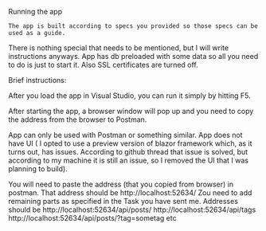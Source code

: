 Running the app

	The app is built according to specs you provided so those specs can be used as a guide. 
  There is nothing special that needs to be mentioned, but I will write instructions anyways.
	App has db preloaded with some data so all you need to do is just to start it. Also SSL certificates are turned off.
  


Brief instructions:

  After you load the app in Visual Studio, you can run it simply by hitting F5.

  After starting the app, a browser window will pop up and you need to copy the address from the browser to Postman. 

  App can only be used with Postman or something similar. App does not have UI ( I opted to use a preview version of blazor framework which, as it turns out, has issues. According to github thread that issue is solved, but according to my machine it is still an issue, so I removed the UI that I was planning to build).

You will need to paste the address (that you copied from browser) in postman. 
That address should be http://localhost:52634/ Zou need to add remaining parts as specified in the Task you have sent me. 
Addresses should be 
http://localhost:52634/api/posts/
http://localhost:52634/api/tags 
http://localhost:52634/api/posts/?tag=sometag
etc


